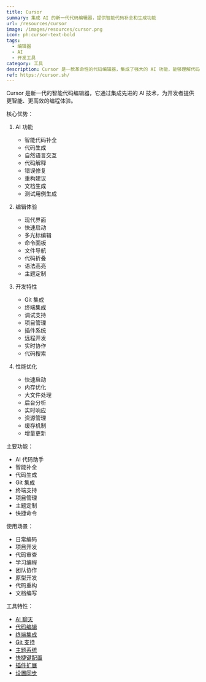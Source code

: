 ```yaml
---
title: Cursor
summary: 集成 AI 的新一代代码编辑器，提供智能代码补全和生成功能
url: /resources/cursor
image: /images/resources/cursor.png
icon: ph:cursor-text-bold
tags:
  - 编辑器
  - AI
  - 开发工具
category: 工具
description: Cursor 是一款革命性的代码编辑器，集成了强大的 AI 功能，能够理解代码上下文，提供智能代码补全和生成建议。
ref: https://cursor.sh/
---
```


Cursor 是新一代的智能代码编辑器，它通过集成先进的 AI 技术，为开发者提供更智能、更高效的编程体验。

核心优势：

1. AI 功能
   - 智能代码补全
   - 代码生成
   - 自然语言交互
   - 代码解释
   - 错误修复
   - 重构建议
   - 文档生成
   - 测试用例生成

2. 编辑体验
   - 现代界面
   - 快速启动
   - 多光标编辑
   - 命令面板
   - 文件导航
   - 代码折叠
   - 语法高亮
   - 主题定制

3. 开发特性
   - Git 集成
   - 终端集成
   - 调试支持
   - 项目管理
   - 插件系统
   - 远程开发
   - 实时协作
   - 代码搜索

4. 性能优化
   - 快速启动
   - 内存优化
   - 大文件处理
   - 后台分析
   - 实时响应
   - 资源管理
   - 缓存机制
   - 增量更新

主要功能：
- AI 代码助手
- 智能补全
- 代码生成
- Git 集成
- 终端支持
- 项目管理
- 主题定制
- 快捷命令

使用场景：
- 日常编码
- 项目开发
- 代码审查
- 学习编程
- 团队协作
- 原型开发
- 代码重构
- 文档编写

工具特性：
- [AI 聊天](https://cursor.sh/features/ai-chat)
- [代码编辑](https://cursor.sh/features/editor)
- [终端集成](https://cursor.sh/features/terminal)
- [Git 支持](https://cursor.sh/features/git)
- [主题系统](https://cursor.sh/features/themes)
- [快捷键配置](https://cursor.sh/features/keybindings)
- [插件扩展](https://cursor.sh/features/extensions)
- [设置同步](https://cursor.sh/features/sync)
